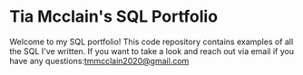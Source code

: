 # Tia Mcclain's SQL Portfolio

Welcome to my SQL portfolio! This code repository contains examples of all the SQL I've written. If you want to take a look and reach out via email if you have any questions:tmmcclain2020@gmail.com
